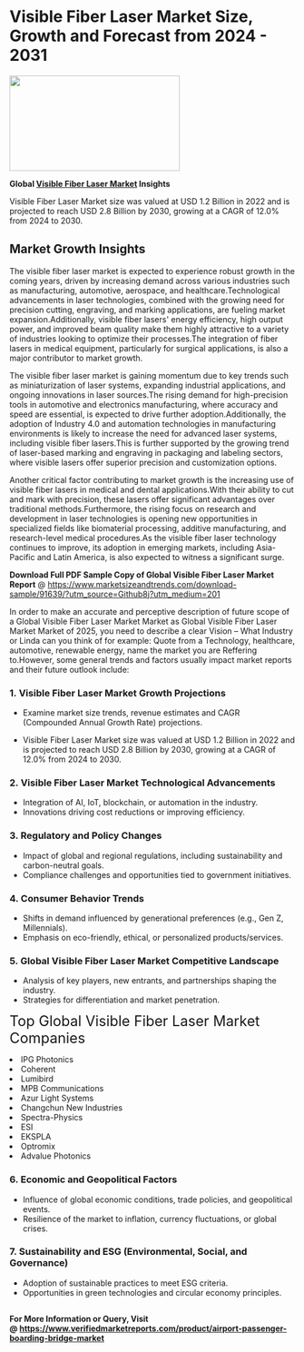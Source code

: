 <H1>Visible Fiber Laser Market Size, Growth and Forecast from 2024 - 2031</H1><img class="aligncenter size-medium wp-image-584254" src="https://thirdeyenews.in/wp-content/uploads/2024/09/Global-Market-Research-300x168.jpeg" alt="" width="300" height="168" /><p><strong>Global&nbsp;<a href="https://www.marketsizeandtrends.com/download-sample/91639/?utm_source=Github8j?utm_medium=201">Visible Fiber Laser Market</a> Insights</strong></p><p>Visible Fiber Laser Market size was valued at USD 1.2 Billion in 2022 and is projected to reach USD 2.8 Billion by 2030, growing at a CAGR of 12.0% from 2024 to 2030.</p><p><h2>Market Growth Insights</h2> <p>The visible fiber laser market is expected to experience robust growth in the coming years, driven by increasing demand across various industries such as manufacturing, automotive, aerospace, and healthcare.Technological advancements in laser technologies, combined with the growing need for precision cutting, engraving, and marking applications, are fueling market expansion.Additionally, visible fiber lasers' energy efficiency, high output power, and improved beam quality make them highly attractive to a variety of industries looking to optimize their processes.The integration of fiber lasers in medical equipment, particularly for surgical applications, is also a major contributor to market growth.</p> <p>The visible fiber laser market is gaining momentum due to key trends such as miniaturization of laser systems, expanding industrial applications, and ongoing innovations in laser sources.The rising demand for high-precision tools in automotive and electronics manufacturing, where accuracy and speed are essential, is expected to drive further adoption.Additionally, the adoption of Industry 4.0 and automation technologies in manufacturing environments is likely to increase the need for advanced laser systems, including visible fiber lasers.This is further supported by the growing trend of laser-based marking and engraving in packaging and labeling sectors, where visible lasers offer superior precision and customization options.</p> <p>Another critical factor contributing to market growth is the increasing use of visible fiber lasers in medical and dental applications.With their ability to cut and mark with precision, these lasers offer significant advantages over traditional methods.Furthermore, the rising focus on research and development in laser technologies is opening new opportunities in specialized fields like biomaterial processing, additive manufacturing, and research-level medical procedures.As the visible fiber laser technology continues to improve, its adoption in emerging markets, including Asia-Pacific and Latin America, is also expected to witness a significant surge.</p> <p><span class=""><strong>Download Full PDF Sample Copy of Global Visible Fiber Laser Market Report</strong> @ <a href="https://www.marketsizeandtrends.com/download-sample/91639/?utm_source=Github8j?utm_medium=201" target="_blank">https://www.marketsizeandtrends.com/download-sample/91639/?utm_source=Github8j?utm_medium=201</a></span></p><p>In order to make an accurate and perceptive description of future scope of a Global&nbsp;Visible Fiber Laser Market Market as Global&nbsp;Visible Fiber Laser Market Market of 2025, you need to describe a clear Vision &ndash; What Industry or Linda can you think of for example: Quote from a Technology, healthcare, automotive, renewable energy, name the market you are Reffering to.However, some general trends and factors usually impact market reports and their future outlook include:</p><h3>1.&nbsp;<strong>Visible Fiber Laser Market Growth Projections</strong></h3><ul><li>Examine market size trends, revenue estimates and CAGR (Compounded Annual Growth Rate) projections.</li><li><p>Visible Fiber Laser Market size was valued at USD 1.2 Billion in 2022 and is projected to reach USD 2.8 Billion by 2030, growing at a CAGR of 12.0% from 2024 to 2030.</p></li></ul><h3>2.&nbsp;<strong>Visible Fiber Laser Market Technological Advancements</strong></h3><ul><li>Integration of AI, IoT, blockchain, or automation in the industry.</li><li>Innovations driving cost reductions or improving efficiency.</li></ul><h3>3.&nbsp;<strong>Regulatory and Policy Changes</strong></h3><ul><li>Impact of global and regional regulations, including sustainability and carbon-neutral goals.</li><li>Compliance challenges and opportunities tied to government initiatives.</li></ul><h3>4.&nbsp;<strong>Consumer Behavior Trends</strong></h3><ul><li>Shifts in demand influenced by generational preferences (e.g., Gen Z, Millennials).</li><li>Emphasis on eco-friendly, ethical, or personalized products/services.</li></ul><h3>5.&nbsp;<strong>Global Visible Fiber Laser Market Competitive Landscape</strong></h3><ul><li>Analysis of key players, new entrants, and partnerships shaping the industry.</li><li>Strategies for differentiation and market penetration.</li></ul><p data-pm-slice="1 1 []"><span style="color: inherit; font-family: inherit; font-size: 25px;">Top Global Visible Fiber Laser Market Companies</span></p><div class="" data-test-id=""><p><li>IPG Photonics</li><li> Coherent</li><li> Lumibird</li><li> MPB Communications</li><li> Azur Light Systems</li><li> Changchun New Industries</li><li> Spectra-Physics</li><li> ESI</li><li> EKSPLA</li><li> Optromix</li><li> Advalue Photonics</li></p></div><h3>6.&nbsp;<strong>Economic and Geopolitical Factors</strong></h3><ul><li>Influence of global economic conditions, trade policies, and geopolitical events.</li><li>Resilience of the market to inflation, currency fluctuations, or global crises.</li></ul><h3>7.&nbsp;<strong>Sustainability and ESG (Environmental, Social, and Governance)</strong></h3><ul><li>Adoption of sustainable practices to meet ESG criteria.</li><li>Opportunities in green technologies and circular economy principles.</li></ul><h2><strong style="font-size: 14px;">For More Information or Query, Visit @&nbsp;</strong><a style="background-color: #ffffff; font-size: 14px;" href="https://www.marketsizeandtrends.com/report/visible-fiber-laser-market/" target="_blank">https://www.verifiedmarketreports.com/product/airport-passenger-boarding-bridge-market</a></h2>